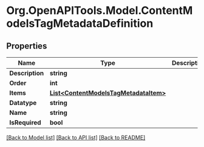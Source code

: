# Org.OpenAPITools.Model.ContentModelsTagMetadataDefinition

## Properties

Name | Type | Description | Notes
------------ | ------------- | ------------- | -------------
**Description** | **string** |  | [optional] 
**Order** | **int** |  | [optional] 
**Items** | [**List&lt;ContentModelsTagMetadataItem&gt;**](ContentModelsTagMetadataItem.md) |  | [optional] 
**Datatype** | **string** |  | [optional] 
**Name** | **string** |  | [optional] 
**IsRequired** | **bool** |  | [optional] 

[[Back to Model list]](../README.md#documentation-for-models) [[Back to API list]](../README.md#documentation-for-api-endpoints) [[Back to README]](../README.md)

